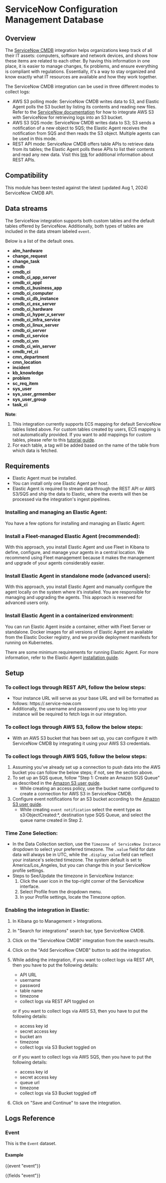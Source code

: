 # ServiceNow Configuration Management Database

## Overview

The [ServiceNow CMDB](https://www.servicenow.com/products/servicenow-platform/configuration-management-database.html#benefits) integration helps organizations keep track of all their IT assets: computers, software and network devices, and shows how these items are related to each other. By having this information in one place, it is easier to manage changes, fix problems, and ensure everything is compliant with regulations. Essentially, it's a way to stay organized and know exactly what IT resources are available and how they work together.

The ServiceNow CMDB integration can be used in three different modes to collect logs:
- AWS S3 polling mode: ServiceNow CMDB writes data to S3, and Elastic Agent polls the S3 bucket by listing its contents and reading new files. Refer to the [ServiceNow documentation](https://www.servicenow.com/community/now-platform-forum/aws-s3-integration-with-servicenow/td-p/1121852) for how to integrate AWS S3 with ServiceNow for retrieving logs into an S3 bucket.
- AWS S3 SQS mode: ServiceNow CMDB writes data to S3; S3 sends a notification of a new object to SQS; the Elastic Agent receives the notification from SQS and then reads the S3 object. Multiple agents can be used in this mode.
- REST API mode: ServiceNow CMDB offers table APIs to retrieve data from its tables; the Elastic Agent polls these APIs to list their contents and read any new data. Visit this [link](https://developer.servicenow.com/dev.do#!/reference/api/washingtondc/rest/c_TableAPI#table-GET) for additional information about REST APIs.

## Compatibility

This module has been tested against the latest (updated Aug 1, 2024) ServiceNow CMDB API.

## Data streams

The ServiceNow integration supports both custom tables and the default tables offered by ServiceNow. Additionally, both types of tables are included in the data stream labeled `event`.

Below is a list of the default ones.

- **alm_hardware**
- **change_request**
- **change_task**
- **cmdb**
- **cmdb_ci**
- **cmdb_ci_app_server**
- **cmdb_ci_appl**
- **cmdb_ci_business_app**
- **cmdb_ci_computer**
- **cmdb_ci_db_instance**
- **cmdb_ci_esx_server**
- **cmdb_ci_hardware**
- **cmdb_ci_hyper_v_server**
- **cmdb_ci_infra_service**
- **cmdb_ci_linux_server**
- **cmdb_ci_server**
- **cmdb_ci_service**
- **cmdb_ci_vm**
- **cmdb_ci_win_server**
- **cmdb_rel_ci**
- **cmn_department**
- **cmn_location**
- **incident**
- **kb_knowledge**
- **problem**
- **sc_req_item**
- **sys_user**
- **sys_user_grmember**
- **sys_user_group**
- **task_ci**

**Note**:

1. This integration currently supports ECS mapping for default ServiceNow tables listed above. For custom tables created by users, ECS mapping is not automatically provided. If you want to add mappings for custom tables, please refer to this [tutorial guide](https://www.elastic.co/guide/en/fleet/current/data-streams-pipeline-tutorial.html).
2. For each table, a tag will be added based on the name of the table from which data is fetched.

## Requirements

- Elastic Agent must be installed.
- You can install only one Elastic Agent per host.
- Elastic Agent is required to stream data through the REST API or AWS S3/SQS and ship the data to Elastic, where the events will then be processed via the integration's ingest pipelines.

### Installing and managing an Elastic Agent:

You have a few options for installing and managing an Elastic Agent:

### Install a Fleet-managed Elastic Agent (recommended):

With this approach, you install Elastic Agent and use Fleet in Kibana to define, configure, and manage your agents in a central location. We recommend using Fleet management because it makes the management and upgrade of your agents considerably easier.

### Install Elastic Agent in standalone mode (advanced users):

With this approach, you install Elastic Agent and manually configure the agent locally on the system where it’s installed. You are responsible for managing and upgrading the agents. This approach is reserved for advanced users only.

### Install Elastic Agent in a containerized environment:

You can run Elastic Agent inside a container, either with Fleet Server or standalone. Docker images for all versions of Elastic Agent are available from the Elastic Docker registry, and we provide deployment manifests for running on Kubernetes.

There are some minimum requirements for running Elastic Agent. For more information, refer to the Elastic Agent [installation guide](https://www.elastic.co/guide/en/fleet/current/elastic-agent-installation.html).

## Setup

### To collect logs through REST API, follow the below steps:

- Your instance URL will serve as your base URL and will be formatted as follows: https://<instancename>.service-now.com
- Additionally, the username and password you use to log into your instance will be required to fetch logs in our integration.

### To collect logs through AWS S3, follow the below steps:

- With an AWS S3 bucket that has been set up, you can configure it with ServiceNow CMDB by integrating it using your AWS S3 credentials.

### To collect logs through AWS SQS, follow the below steps:

1. Assuming you've already set up a connection to push data into the AWS bucket you can follow the below steps; if not, see the section above.
2. To set up an SQS queue, follow "Step 1: Create an Amazon SQS Queue" as described in the [Amazon S3 user guide](https://docs.aws.amazon.com/AmazonS3/latest/userguide/ways-to-add-notification-config-to-bucket.html).
   - While creating an access policy, use the bucket name configured to create a connection for AWS S3 in ServiceNow CMDB.
3. Configure event notifications for an S3 bucket according to the [Amazon S3 user guide](https://docs.aws.amazon.com/AmazonS3/latest/userguide/enable-event-notifications.html).
   - While creating `event notification` select the event type as s3:ObjectCreated:*, destination type SQS Queue, and select the queue name created in Step 2.

### Time Zone Selection:
- In the Data Collection section, use the `Timezone of ServiceNow Instance` dropdown to select your preferred timezone. The `.value` field for date data will always be in UTC, while the `.display_value` field can reflect your instance's selected timezone. The system default is set to America/Los_Angeles, but you can change this in your ServiceNow profile settings.
- Steps to See/Update the timezone in ServiceNow Instance:
  1. Click the user icon in the top-right corner of the ServiceNow interface.
  2. Select Profile from the dropdown menu.
  3. In your Profile settings, locate the Timezone option.

### Enabling the integration in Elastic:

1. In Kibana go to Management > Integrations.
2. In "Search for integrations" search bar, type ServiceNow CMDB.
3. Click on the "ServiceNow CMDB" integration from the search results.
4. Click on the "Add ServiceNow CMDB" button to add the integration.
5. While adding the integration, if you want to collect logs via REST API, then you have to put the following details:
   - API URL
   - username
   - password
   - table name
   - timezone
   - collect logs via REST API toggled on

   or if you want to collect logs via AWS S3, then you have to put the following details:
   - access key id
   - secret access key
   - bucket arn
   - timezone
   - collect logs via S3 Bucket toggled on

   or if you want to collect logs via AWS SQS, then you have to put the following details:
   - access key id
   - secret access key
   - queue url
   - timezone
   - collect logs via S3 Bucket toggled off
6. Click on "Save and Continue" to save the integration.

## Logs Reference

### Event

This is the `Event` dataset.

#### Example

{{event "event"}}

{{fields "event"}}
